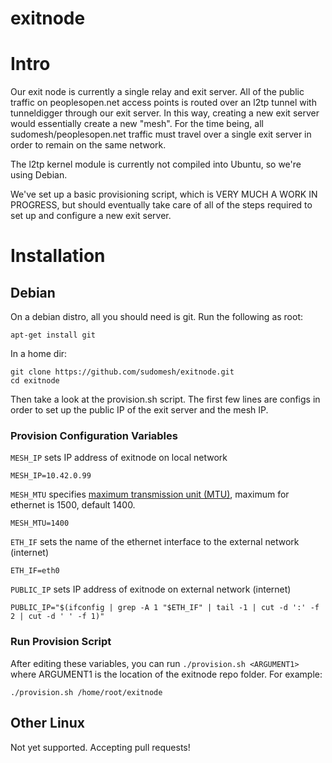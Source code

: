 exitnode
========

# Intro #

Our exit node is currently a single relay and exit server. All of the public traffic on peoplesopen.net access points is routed over an l2tp tunnel with tunneldigger through our exit server.
In this way, creating a new exit server would essentially create a new "mesh". For the time being, all sudomesh/peoplesopen.net traffic must travel over a single exit server in order to remain on the same network.

The l2tp kernel module is currently not compiled into Ubuntu, so we're using Debian.

We've set up a basic provisioning script, which is VERY MUCH A WORK IN PROGRESS, but should eventually take care of all of the steps required to set up and configure a new exit server.

# Installation #

## Debian ##
On a debian distro, all you should need is git. Run the following as root:

    apt-get install git

In a home dir:

    git clone https://github.com/sudomesh/exitnode.git
    cd exitnode

Then take a look at the provision.sh script. The first few lines are configs in order to set up the public IP of the exit server and the mesh IP.

### Provision Configuration Variables

`MESH_IP` sets IP address of exitnode on local network

    MESH_IP=10.42.0.99

`MESH_MTU` specifies [maximum transmission unit (MTU)](https://en.wikipedia.org/wiki/Maximum_transmission_unit), maximum for ethernet is 1500, default 1400.

    MESH_MTU=1400

`ETH_IF` sets the name of the ethernet interface to the external network (internet)

    ETH_IF=eth0

`PUBLIC_IP` sets IP address of exitnode on external network (internet)

    PUBLIC_IP="$(ifconfig | grep -A 1 "$ETH_IF" | tail -1 | cut -d ':' -f 2 | cut -d ' ' -f 1)"

### Run Provision Script

After editing these variables, you can run `./provision.sh <ARGUMENT1>` where ARGUMENT1 is the location of the exitnode repo folder. For example:

    ./provision.sh /home/root/exitnode

## Other Linux ##

Not yet supported. Accepting pull requests!
